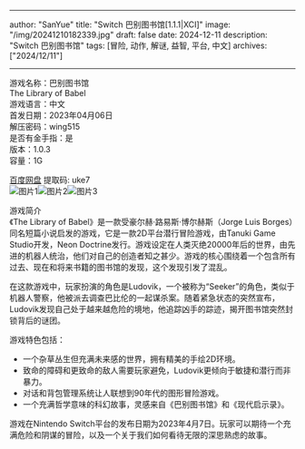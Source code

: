 
---
author: "SanYue"
title: "Switch 巴别图书馆[1.1.1|XCI]"
image: "/img/20241210182339.jpg"
draft: false
date: 2024-12-11
description: "Switch 巴别图书馆"
tags: [冒险, 动作, 解谜, 益智, 平台, 中文]
archives: ["2024/12/11"]

---

游戏名称：巴别图书馆   
The Library of Babel    
游戏语言：中文  
首发日期：2023年04月06日  
解压密码：wing515  
是否有金手指：是  
版本：1.0.3   
容量：1G

[百度网盘](https://pan.baidu.com/s/1c-jutOR6aCTq8THmJTtneA) 提取码: uke7  
![图片1](/img/e23f08.jpg)![图片2](/img/6d45fe.jpg)![图片3](/img/ee95ce.jpg)  

游戏简介  
《The Library of Babel》是一款受豪尔赫·路易斯·博尔赫斯（Jorge Luis Borges）同名短篇小说启发的游戏，它是一款2D平台潜行冒险游戏，由Tanuki Game Studio开发，Neon Doctrine发行。游戏设定在人类灭绝20000年后的世界，由先进的机器人统治，他们对自己的创造者知之甚少。游戏的核心围绕着一个包含所有过去、现在和将来书籍的图书馆的发现，这个发现引发了混乱。

在这款游戏中，玩家扮演的角色是Ludovik，一个被称为“Seeker”的角色，类似于机器人警察，他被派去调查巴比伦的一起谋杀案。随着紧急状态的突然宣布，Ludovik发现自己处于越来越危险的境地，他追踪凶手的踪迹，揭开图书馆突然封锁背后的谜团。

游戏特色包括：
- 一个杂草丛生但充满未来感的世界，拥有精美的手绘2D环境。
- 致命的障碍和更致命的敌人需要玩家避免，Ludovik更倾向于敏捷和潜行而非暴力。
- 对话和背包管理系统让人联想到90年代的图形冒险游戏。
- 一个充满哲学意味的科幻故事，灵感来自《巴别图书馆》和《现代启示录》。

游戏在Nintendo Switch平台的发布日期为2023年4月7日。玩家可以期待一个充满危险和阴谋的冒险，以及一个关于我们如何看待无限的深思熟虑的故事。
